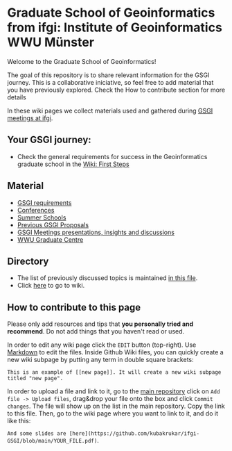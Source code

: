 # Graduate School of Geoinformatics from ifgi: Institute of Geoinformatics WWU Münster

Welcome to the Graduate School of Geoinformatics!

The goal of this repository is to share relevant information for the GSGI journey. This is a collaborative iniciative, so feel free to add material that you have previously explored. Check the How to contribute section for more details

In these wiki pages we collect materials used and gathered during [GSGI meetings at ifgi](https://www.uni-muenster.de/Geoinformatics/en/Studies/study_programs/PhD/structure.html).

## Your GSGI journey:

- Check the general requirements for success in the Geoinformatics graduate school in the [Wiki: First Steps](https://github.com/kubakrukar/ifgi-GSGI/wiki)

## Material

- [GSGI requirements](https://github.com/kubakrukar/ifgi-GSGI/wiki/GSGI-Requirements)
- [Conferences]()
- [Summer Schools](https://github.com/kubakrukar/ifgi-GSGI/wiki/Find-a-summer-school)
- [Previous GSGI Proposals](https://github.com/kubakrukar/docs/Proposals)
- [GSGI Meetings presentations, insights and discussions]()
- [WWU Graduate Centre](https://www.uni-muenster.de/GraduateCentre/en/)

## Directory
- The list of previously discussed topics is maintained [in this file](http://go.wwu.de/k8eze).
- Click [here](https://github.com/kubakrukar/ifgi-GSGI/wiki) to go to wiki.


## How to contribute to this page

Please only add resources and tips that **you personally tried and recommend**. Do not add things that you haven't read or used. 

In order to edit any wiki page click the `EDIT` button (top-right). Use [Markdown](https://github.com/adam-p/markdown-here/wiki/Markdown-Cheatsheet) to edit the files. Inside Github Wiki files, you can quickly create a new wiki subpage by putting any term in double square brackets:

`This is an example of [[new page]]. It will create a new wiki subpage titled "new page".`

In order to upload a file and link to it, go to the [main repository](https://github.com/kubakrukar/ifgi-GSGI) click on `Add file -> Upload files`, drag&drop your file onto the box and click `Commit changes`. The file will show up on the list in the main repository. Copy the link to this file. Then, go to the wiki page where you want to link to it, and do it like this:

`And some slides are [here](https://github.com/kubakrukar/ifgi-GSGI/blob/main/YOUR_FILE.pdf)`.


